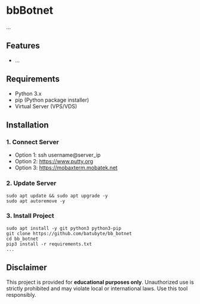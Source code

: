 # bbBotnet

...

## Features
- ...

## Requirements
- Python 3.x
- pip (Python package installer)
- Virtual Server (VPS/VDS)

## Installation

### 1. Connect Server
* Option 1: ssh username@server_ip
* Option 2: https://www.putty.org
* Option 3: https://mobaxterm.mobatek.net

### 2. Update Server
```
sudo apt update && sudo apt upgrade -y
sudo apt autoremove -y
```

### 3. Install Project
```
sudo apt install -y git python3 python3-pip
git clone https://github.com/batubyte/bb_botnet
cd bb_botnet
pip3 install -r requirements.txt
...
```

## Disclaimer
This project is provided for **educational purposes only**. Unauthorized use is strictly prohibited and may violate local or international laws. Use this tool responsibly.
